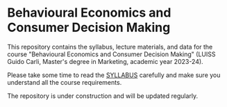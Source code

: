 # Behavioural Economics and Consumer Decision Making

This repository contains the syllabus, lecture materials, and data for the course "Behavioural Economics and Consumer Decision Making" (LUISS Guido Carli, Master's degree in Marketing, academic year 2023-24).

Please take some time to read the [SYLLABUS](Syllabus/Syllabus.md) carefully and make sure you understand all the course requirements.

The repository is under construction and will be updated regularly.
